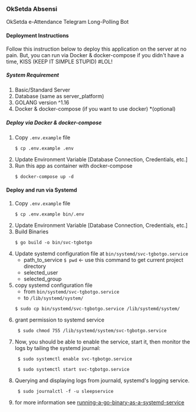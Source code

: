 ### OkSetda Absensi
OkSetda e-Attendance Telegram Long-Polling Bot

#### Deployment Instructions

Follow this instruction below to deploy this application on the server at no pain. But, you can run via Docker & docker-compose if you didn't have a time, KISS (KEEP IT SIMPLE STUPID) #LOL!

##### System Requirement
1. Basic/Standard Server
2. Database (same as server_platform)
3. GOLANG version ^1.16
4. Docker & docker-compose (if you want to use docker) *(optional)

##### Deploy via Docker & docker-compose
1. Copy `.env.example` file
    ```shell
    $ cp .env.example .env
    ```
2. Update Environment Variable [Database Connection, Credentials, etc.]
3. Run this app as container with docker-compose
    ```shell
    $ docker-compose up -d
    ```
   
#### Deploy and run via Systemd
1. Copy `.env.example` file
    ```shell
    $ cp .env.example bin/.env
    ```
2. Update Environment Variable [Database Connection, Credentials, etc.]
3. Build Binaries
   ```shell
   $ go build -o bin/svc-tgbotgo
   ```
4. Update systemd configuration file at `bin/systemd/svc-tgbotgo.service`
   - path_to_service `$ pwd` <- use this command to get current project directory
   - selected_user 
   - selected_group 
5. copy systemd configuration file
   - from `bin/systemd/svc-tgbotgo.service`
   - to `/lib/systemd/system/`
   ```shell
   $ sudo cp bin/systemd/svc-tgbotgo.service /lib/systemd/system/
   ```
6. grant permission to systemd service 
   ```shell
    $ sudo chmod 755 /lib/systemd/system/svc-tgbotgo.service
   ```
7. Now, you should be able to enable the service, start it, then monitor the logs by tailing the systemd journal:
   ```shell
    $ sudo systemctl enable svc-tgbotgo.service

    $ sudo systemctl start svc-tgbotgo.service
   ```
8. Querying and displaying logs from journald, systemd's logging service.
   ```shell
    $ sudo journalctl -f -u sleepservice
   ```
9. for more information see [running-a-go-binary-as-a-systemd-service](https://fabianlee.org/2017/05/21/golang-running-a-go-binary-as-a-systemd-service-on-ubuntu-16-04/)